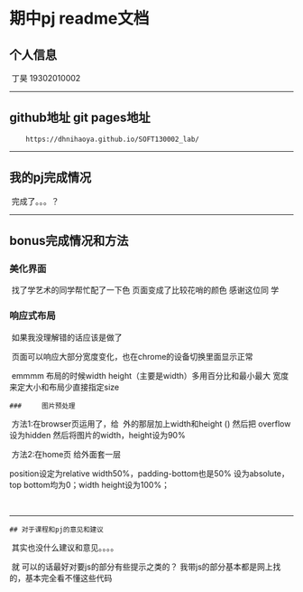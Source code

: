 # 期中pj readme文档

## 个人信息

​	丁昊 19302010002

---

## github地址 git pages地址


		https://dhnihaoya.github.io/SOFT130002_lab/
---



## 我的pj完成情况

​		完成了。。。？

---



## bonus完成情况和方法

### 		美化界面

​			找了学艺术的同学帮忙配了一下色 页面变成了比较花哨的颜色 感谢这位同			学

### 	响应式布局

​			如果我没理解错的话应该是做了

​			页面可以响应大部分宽度变化，也在chrome的设备切换里面显示正常

​			emmmm 布局的时候width height（主要是width）多用百分比和最小最大	宽度来定大小和布局少直接指定size

	### 	图片预处理

​			方法1:在browser页运用了，给 <img> 外的那层<td>加上width和height () 然后把	overflow设为hidden 然后将图片的width，height设为90% 

​			方法2:在home页 给<img>外面套一层<div> position设定为relative width50%，padding-bottom也是50% <img>设为absolute，top bottom均为0；width height设为100%；

​					

---



  	## 对于课程和pj的意见和建议

​	其实也没什么建议和意见。。。。

​	就 可以的话最好对要js的部分有些提示之类的？ 我带js的部分基本都是网上找的，基本完全看不懂这些代码

​	





​	



​		

### 



